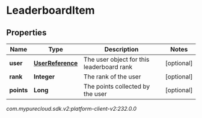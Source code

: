 # LeaderboardItem


## Properties

| Name | Type | Description | Notes |
| ------------ | ------------- | ------------- | ------------- |
| **user** | [**UserReference**](UserReference) | The user object for this leaderboard rank |  [optional] |
| **rank** | **Integer** | The rank of the user |  [optional] |
| **points** | **Long** | The points collected by the user |  [optional] |




_com.mypurecloud.sdk.v2:platform-client-v2:232.0.0_
